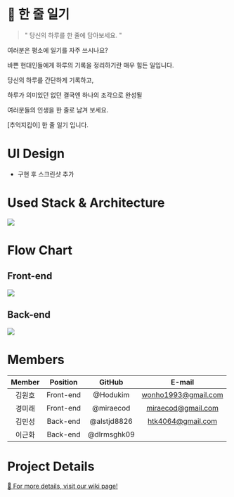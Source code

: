 # 📝 한 줄 일기
> " 당신의 하루를 한 줄에 담아보세요. "

여러분은 평소에 일기를 자주 쓰시나요?

바쁜 현대인들에게 하루의 기록을 정리하기란 매우 힘든 일입니다.

당신의 하루를 간단하게 기록하고,

하루가 의미있던 없던 결국엔 하나의 조각으로 완성될 

여러분들의 인생을 한 줄로 남겨 보세요.

[추억지킴이] 한 줄 일기 입니다.


# UI Design

- 구현 후 스크린샷 추가


# Used Stack & Architecture
![](https://s3.us-west-2.amazonaws.com/secure.notion-static.com/3df98c03-ed42-44d7-b0e0-a22a470079c9/oneline_diary.png?X-Amz-Algorithm=AWS4-HMAC-SHA256&X-Amz-Credential=AKIAT73L2G45O3KS52Y5%2F20210428%2Fus-west-2%2Fs3%2Faws4_request&X-Amz-Date=20210428T121221Z&X-Amz-Expires=86400&X-Amz-Signature=4f7c86b164eb5996ce0e6a1b0070ff359b206171ec7bdad2a473ef5054aa8cba&X-Amz-SignedHeaders=host&response-content-disposition=filename%20%3D%22oneline_diary.png%22)


# Flow Chart

## Front-end

![](https://s3.us-west-2.amazonaws.com/secure.notion-static.com/f2370dba-d486-4244-93f5-e9185b45deb9/Flowchart_%283%29.jpg?X-Amz-Algorithm=AWS4-HMAC-SHA256&X-Amz-Credential=AKIAT73L2G45O3KS52Y5%2F20210428%2Fus-west-2%2Fs3%2Faws4_request&X-Amz-Date=20210428T135729Z&X-Amz-Expires=86400&X-Amz-Signature=4fd7f157d2424fcd1941af8101930aaf2b6b3650c09fba04e062437c3621ed10&X-Amz-SignedHeaders=host&response-content-disposition=filename%20%3D%22Flowchart_%283%29.jpg%22)

## Back-end
![](https://s3.us-west-2.amazonaws.com/secure.notion-static.com/7f39ef5b-e02e-4ae0-879c-857cdd28ddda/Flowchart_%282%29.jpg?X-Amz-Algorithm=AWS4-HMAC-SHA256&X-Amz-Credential=AKIAT73L2G45O3KS52Y5%2F20210428%2Fus-west-2%2Fs3%2Faws4_request&X-Amz-Date=20210428T121334Z&X-Amz-Expires=86400&X-Amz-Signature=f1be47181f0b686b5b8dd4709e877e8696006c5734b67c998e0b6c912db0c5ea&X-Amz-SignedHeaders=host&response-content-disposition=filename%20%3D%22Flowchart_%282%29.jpg%22)


# Members
| Member | Position | GitHub | E-mail
| :---: | :---: | :---: | :---: |
| 김원호 | Front-end | @Hodukim | wonho1993@gmail.com |
| 경미래 | Front-end | @miraecod | miraecod@gmail.com |
| 김민성 | Back-end | @alstjd8826 | htk4064@gmail.com |
| 이근화 | Back-end | @dlrmsghk09 | | |


# Project Details
[📎 For more details, visit our wiki page!](https://github.com/codestates/OneLineDiary-client/wiki/)
